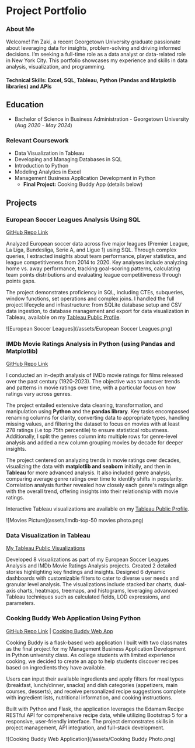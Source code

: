 # Project Portfolio

### About Me 
Welcome! I'm Zaki, a recent Georgetown University graduate passionate about leveraging data for insights, problem-solving and driving informed decisions. I’m seeking a full-time role as a data analyst or data-related role in New York City. This portfolio showcases my experience and skills in data analysis, visualization, and programming.

#### Technical Skills: Excel, SQL, Tableau, Python (Pandas and Matplotlib libraries) and APIs

## Education 
- Bachelor of Science in Business Administration - Georgetown University (_Aug 2020 - May 2024_)

### Relevant Coursework
- Data Visualization in Tableau
- Developing and Managing Databases in SQL
- Introduction to Python
- Modeling Analytics in Excel
- Management Business Application Development in Python
  - **Final Project:** Cooking Buddy App (details below)

## Projects 
### European Soccer Leagues Analysis Using SQL
[GitHub Repo Link](https://github.com/Zaki978/European-Soccer-SQL-Data-Project/blob/main/README.md)

Analyzed European soccer data across five major leagues (Premier League, La Liga, Bundesliga, Serie A, and Ligue 1) using SQL. Through complex queries, I extracted insights about team performance, player statistics, and league competitiveness from 2014 to 2020. Key analyses include analyzing home vs. away performance, tracking goal-scoring patterns, calculating team points distributions and evaluating league competitiveness through points gaps. 

The project demonstrates proficiency in SQL, including CTEs, subqueries, window functions, set operations and complex joins. I handled the full project lifecycle and infrastructure: from SQLite database setup and CSV data ingestion, to database management and export for data visualization in Tableau, available on my [Tableau Public Profile](https://public.tableau.com/app/profile/zaki.bouaoudia4587/vizzes).

![European Soccer Leagues](/assets/European Soccer Leagues.png)

### IMDb Movie Ratings Analysis in Python (using Pandas and Matplotlib)

[GitHub Repo Link](https://github.com/Zaki978/IMDb-Movie-Ratings-Analysis/blob/main/README.md)

I conducted an in-depth analysis of IMDb movie ratings for films released over the past century (1920-2023). The objective was to uncover trends and patterns in movie ratings over time, with a particular focus on how ratings vary across genres.

The project entailed extensive data cleaning, transformation, and manipulation using **Python** and the **pandas library**. Key tasks encompassed renaming columns for clarity, converting data to appropriate types, handling missing values, and filtering the dataset to focus on movies with at least 278 ratings (i.e top 75th percentile) to ensure statistical robustness. Additionally, I split the genres column into multiple rows for genre-level analysis and added a new column grouping movies by decade for deeper insights.

The project centered on analyzing trends in movie ratings over decades, visualizing the data with **matplotlib and seaborn** initially, and then in **Tableau** for more advanced analysis. It also included genre analysis, comparing average genre ratings over time to identify shifts in popularity. Correlation analysis further revealed how closely each genre's ratings align with the overall trend, offering insights into their relationship with movie ratings.

Interactive Tableau visualizations are available on my [Tableau Public Profile](https://public.tableau.com/app/profile/zaki.bouaoudia4587/vizzes).

![Movies Picture](assets/imdb-top-50 movies photo.png)

### Data Visualization in Tableau

[My Tableau Public Visualizations](https://public.tableau.com/app/profile/zaki.bouaoudia4587/vizzes)

Developed 8 visualizations as part of my European Soccer Leagues Analysis and IMDb Movie Ratings Analysis projects. Created 2 detailed stories highlighting key findings and insights. Designed 6 dynamic dashboards with customizable filters to cater to diverse user needs and granular level analysis. The visualizations include stacked bar charts, dual-axis charts, heatmaps, treemaps, and histograms, leveraging advanced Tableau techniques such as calculated fields, LOD expressions, and parameters.

### Cooking Buddy Web Application Using Python

[GitHub Repo Link](https://github.com/Zaki978/recipefinder-final) | [Cooking Buddy Web App](https://cooking-buddy.onrender.com)

Cooking Buddy is a flask-based web application I built with two classmates as the final project for my Management Business Application Development in Python university class. As college students with limited experience cooking, we decided to create an app to help students discover recipes based on ingredients they have available.  

Users can input their available ingredients and apply filters for meal types (breakfast, lunch/dinner, snacks) and dish categories (appetizers, main courses, desserts), and receive personalized recipe suggestions complete with ingredient lists, nutritional information, and cooking instructions.

Built with Python and Flask, the application leverages the Edamam Recipe RESTful API for comprehensive recipe data, while utilizing Bootstrap 5 for a responsive, user-friendly interface. The project demonstrates skills in project management, API integration, and full-stack development. 

![Cooking Buddy Web Application](/assets/Cooking Buddy Photo.png)




